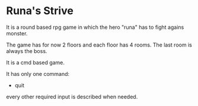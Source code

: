 # Runa's Strive
It is a round based rpg game in which the hero "runa" has to fight agains monster.

The game has for now 2 floors and each floor has 4 rooms. The last room is always the boss.

It is a cmd based game. 

It has only one command:
* quit

every other required input is described when needed.
